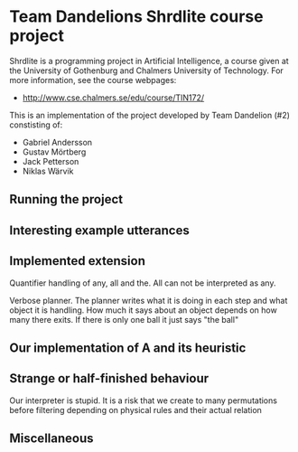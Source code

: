 Team Dandelions Shrdlite course project
============================

Shrdlite is a programming project in Artificial Intelligence, a course given 
at the University of Gothenburg and Chalmers University of Technology.
For more information, see the course webpages:

- <http://www.cse.chalmers.se/edu/course/TIN172/>

This is an implementation of the project developed by Team Dandelion (#2) constisting of:
 
 - Gabriel Andersson 
 - Gustav Mörtberg
 - Jack Petterson
 - Niklas Wärvik 

Running the project
------------------------------------------------


Interesting example utterances
------------------------------------------


Implemented extension
-----------------
Quantifier handling of any, all and the. All can not be interpreted as any.

Verbose planner. The planner writes what it is doing in each step and what object it is handling.
How much it says about an object depends on how many there exits. If there is only one ball it just says "the ball"


Our implementation of A and its heuristic 
--------------------------------------

Strange or half-finished behaviour
-----------------------
Our interpreter is stupid. It is a risk that we create to many permutations before filtering depending on physical rules and their actual relation


Miscellaneous
--------------
